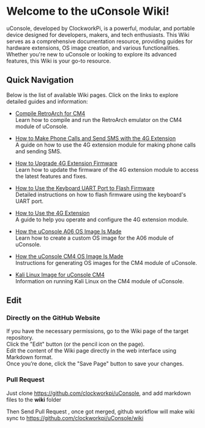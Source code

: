 # Welcome to the uConsole Wiki!

uConsole, developed by ClockworkPi, is a powerful, modular, and portable device designed for developers, makers, and tech enthusiasts. This Wiki serves as a comprehensive documentation resource, providing guides for hardware extensions, OS image creation, and various functionalities. Whether you're new to uConsole or looking to explore its advanced features, this Wiki is your go-to resource.


## Quick Navigation
Below is the list of available Wiki pages. Click on the links to explore detailed guides and information:

* [Compile RetroArch for CM4](https://github.com/clockworkpi/uConsole/wiki/Compile-retroarch-for-cm4)  
Learn how to compile and run the RetroArch emulator on the CM4 module of uConsole.

* [How to Make Phone Calls and Send SMS with the 4G Extension](https://github.com/clockworkpi/uConsole/wiki/How-to-make-phone-call---send-sms-with-4G-extension)  
A guide on how to use the 4G extension module for making phone calls and sending SMS.

* [How to Upgrade 4G Extension Firmware](https://github.com/clockworkpi/uConsole/wiki/How-to-upgrade-4G-extension-firmware)  
Learn how to update the firmware of the 4G extension module to access the latest features and fixes.

* [How to Use the Keyboard UART Port to Flash Firmware](https://github.com/clockworkpi/uConsole/wiki/How-to-use-keyboard-UART-port-to-flash-firmware)  
Detailed instructions on how to flash firmware using the keyboard's UART port.

* [How to Use the 4G Extension ](https://github.com/clockworkpi/uConsole/wiki/How-to-use-the-4G-extension)   
A guide to help you operate and configure the 4G extension module.

* [How the uConsole A06 OS Image Is Made](https://github.com/clockworkpi/uConsole/wiki/How-uConsole-A06-OS-image-made)   
Learn how to create a custom OS image for the A06 module of uConsole.

* [How the uConsole CM4 OS Image Is Made](https://github.com/clockworkpi/uConsole/wiki/How-uConsole-CM4-OS-image-made)  
Instructions for generating OS images for the CM4 module of uConsole.

* [Kali Linux Image for uConsole CM4](https://github.com/clockworkpi/uConsole/wiki/Kali-linux-image-for-uConsole-cm4)  
Information on running Kali Linux on the CM4 module of uConsole.


## Edit
 
### Directly on the GitHub Website

If you have the necessary permissions, go to the Wiki page of the target repository.  
Click the "Edit" button (or the pencil icon on the page).   
Edit the content of the Wiki page directly in the web interface using Markdown format.   
Once you’re done, click the "Save Page" button to save your changes.  

### Pull Request  

Just clone https://github.com/clockworkpi/uConsole, and add markdown files to the **wiki** folder  

Then Send Pull Request , once got merged, github workflow will make wiki sync to https://github.com/clockworkpi/uConsole/wiki

